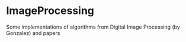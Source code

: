 # ImageProcessing
Some implementations of algorithms from Digital Image Processing (by Gonzalez) and papers
